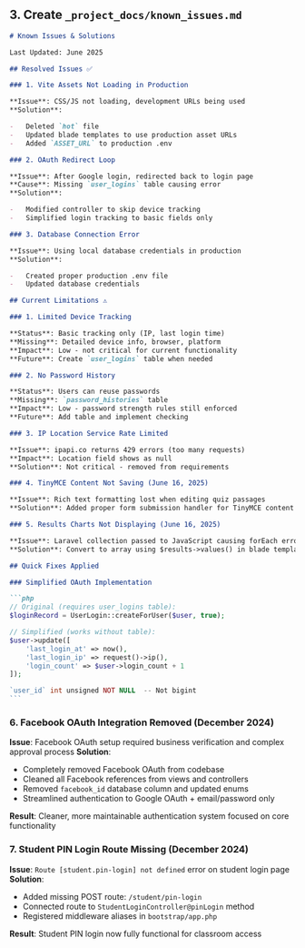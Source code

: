 ## 3. Create `_project_docs/known_issues.md`

````markdown
# Known Issues & Solutions

Last Updated: June 2025

## Resolved Issues ✅

### 1. Vite Assets Not Loading in Production

**Issue**: CSS/JS not loading, development URLs being used
**Solution**:

-   Deleted `hot` file
-   Updated blade templates to use production asset URLs
-   Added `ASSET_URL` to production .env

### 2. OAuth Redirect Loop

**Issue**: After Google login, redirected back to login page
**Cause**: Missing `user_logins` table causing error
**Solution**:

-   Modified controller to skip device tracking
-   Simplified login tracking to basic fields only

### 3. Database Connection Error

**Issue**: Using local database credentials in production
**Solution**:

-   Created proper production .env file
-   Updated database credentials

## Current Limitations ⚠️

### 1. Limited Device Tracking

**Status**: Basic tracking only (IP, last login time)
**Missing**: Detailed device info, browser, platform
**Impact**: Low - not critical for current functionality
**Future**: Create `user_logins` table when needed

### 2. No Password History

**Status**: Users can reuse passwords
**Missing**: `password_histories` table
**Impact**: Low - password strength rules still enforced
**Future**: Add table and implement checking

### 3. IP Location Service Rate Limited

**Issue**: ipapi.co returns 429 errors (too many requests)
**Impact**: Location field shows as null
**Solution**: Not critical - removed from requirements

### 4. TinyMCE Content Not Saving (June 16, 2025)

**Issue**: Rich text formatting lost when editing quiz passages
**Solution**: Added proper form submission handler for TinyMCE content

### 5. Results Charts Not Displaying (June 16, 2025)

**Issue**: Laravel collection passed to JavaScript causing forEach error
**Solution**: Convert to array using $results->values() in blade template

## Quick Fixes Applied

### Simplified OAuth Implementation

```php
// Original (requires user_logins table):
$loginRecord = UserLogin::createForUser($user, true);

// Simplified (works without table):
$user->update([
    'last_login_at' => now(),
    'last_login_ip' => request()->ip(),
    'login_count' => $user->login_count + 1
]);

`user_id` int unsigned NOT NULL  -- Not bigint
```
````

### 6. Facebook OAuth Integration Removed (December 2024)

**Issue**: Facebook OAuth setup required business verification and complex approval process
**Solution**:

-   Completely removed Facebook OAuth from codebase
-   Cleaned all Facebook references from views and controllers
-   Removed `facebook_id` database column and updated enums
-   Streamlined authentication to Google OAuth + email/password only

**Result**: Cleaner, more maintainable authentication system focused on core functionality

### 7. Student PIN Login Route Missing (December 2024)

**Issue**: `Route [student.pin-login] not defined` error on student login page
**Solution**:

-   Added missing POST route: `/student/pin-login`
-   Connected route to `StudentLoginController@pinLogin` method
-   Registered middleware aliases in `bootstrap/app.php`

**Result**: Student PIN login now fully functional for classroom access
